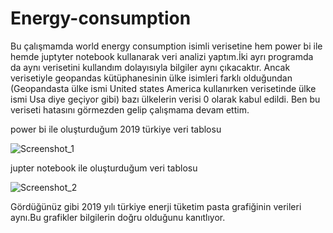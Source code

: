 # Energy-consumption

Bu çalışmamda world energy consumption isimli verisetine hem power bi ile hemde juptyter notebook kullanarak veri analizi yaptım.İki ayrı programda da aynı verisetini kullandım dolayısıyla bilgiler aynı çıkacaktır.
Ancak verisetiyle geopandas kütüphanesinin ülke isimleri farklı olduğundan (Geopandasta ülke ismi United states America kullanırken verisetinde ülke ismi Usa diye geçiyor gibi) bazı ülkelerin verisi 0 olarak kabul edildi.
Ben bu veriseti hatasını görmezden gelip çalışmama devam ettim.





power bi ile oluşturduğum 2019 türkiye veri tablosu


![Screenshot_1](https://github.com/mahmutdursun33/Energy-consumption/assets/112586810/35c58142-8178-4ccb-8544-fb900081e316) 


jupter notebook ile oluşturduğum veri tablosu


![Screenshot_2](https://github.com/mahmutdursun33/Energy-consumption/assets/112586810/7129e0c5-91b3-42b1-9b95-0fdd9ef9b3bf)

Gördüğünüz gibi 2019 yılı türkiye enerji tüketim pasta grafiğinin verileri aynı.Bu grafikler bilgilerin doğru olduğunu kanıtlıyor.








